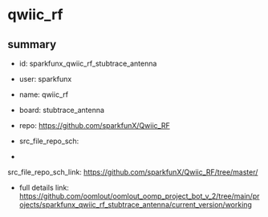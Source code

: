 # qwiic_rf
 
## summary 
* id: sparkfunx_qwiic_rf_stubtrace_antenna
* user: sparkfunx
* name: qwiic_rf
* board: stubtrace_antenna
* repo: https://github.com/sparkfunX/Qwiic_RF



* src_file_repo_sch: 
*
 src_file_repo_sch_link: https://github.com/sparkfunX/Qwiic_RF/tree/master/
* full details link: https://github.com/oomlout/oomlout_oomp_project_bot_v_2/tree/main/projects/sparkfunx_qwiic_rf_stubtrace_antenna/current_version/working  






